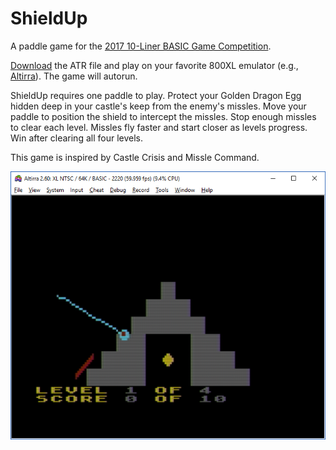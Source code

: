 # ShieldUp
A paddle game for the [2017 10-Liner BASIC Game Competition](http://gkanold.wixsite.com/homeputerium/basic-10liners-2017).

[Download](https://github.com/jeffpiep/ShieldUp/raw/master/shieldup.atr) the ATR file and play on your favorite 800XL emulator (e.g., [Altirra](http://www.virtualdub.org/altirra.html)). The game will autorun.

ShieldUp requires one paddle to play. Protect your Golden Dragon Egg hidden deep in your castle's keep from the enemy's missles. Move your paddle to position the shield to intercept the missles. Stop enough missles to clear each level. Missles fly faster and start closer as levels progress. Win after clearing all four levels. 

This game is inspired by Castle Crisis and Missle Command.

![](https://github.com/jeffpiep/ShieldUp/blob/master/screenshot.png)
